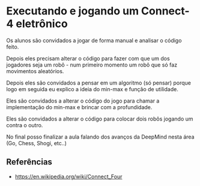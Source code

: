 # Executando e jogando um Connect-4 eletrônico

Os alunos são convidados a jogar de forma manual e analisar o código feito.


Depois eles precisam alterar o código para fazer com que um dos jogadores seja um robô - num primeiro momento um robô que só faz movimentos aleatórios.

Depois eles são convidados a pensar em um algoritmo (só pensar) porque logo em seguida eu explico a ideia do min-max e função de utilidade.

Eles são convidados a alterar o código do jogo para chamar a implementação do min-max e brincar com a profundidade.

Eles são convidados a alterar o código para colocar dois robôs jogando um contra o outro.

No final posso finalizar a aula falando dos avanços da DeepMind nesta área (Go, Chess, Shogi, etc..)

## Referências

* https://en.wikipedia.org/wiki/Connect_Four
